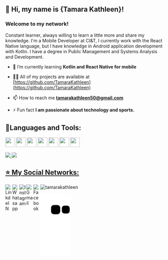 ## 💜 Hi, my name is <strong>{Tamara Kathleen}!</strong>

### Welcome to my network!

Constant learner, always willing to learn a little more and share my knowledge. I'm a Mobile Developer at CI&T, I currently work with the React Native language, but I have knowledge in Android application development with Kotlin.
I have a degree in Public Management and Systems Analysis and Development.

- 🌱 I’m currently learning **Kotlin and React Native for mobile**

- 👨‍💻 All of my projects are available at [https://github.com/TamaraKathleen](https://github.com/TamaraKathleen)

- 📫 How to reach me **tamarakathleen50@gmail.com**

- ⚡ Fun fact **I am passionate about technology and sports.**


## 🚀Languages and Tools:
<img src="https://cdn.jsdelivr.net/gh/devicons/devicon/icons/git/git-original.svg" width="30" height="30"/>  <img src="https://cdn.jsdelivr.net/gh/devicons/devicon/icons/android/android-original-wordmark.svg" width="30" height="30"/>  <img src="https://cdn.jsdelivr.net/gh/devicons/devicon/icons/kotlin/kotlin-original.svg" width="30" height="30" />  <img src="https://cdn.jsdelivr.net/gh/devicons/devicon/icons/linux/linux-original.svg" width="30" height="30" />  <img src="https://cdn.jsdelivr.net/gh/devicons/devicon/icons/postgresql/postgresql-original.svg" width="30" height="30"/>   <img src="https://cdn.jsdelivr.net/gh/devicons/devicon/icons/react/react-original.svg"  width="30" height="30" /> <img src="https://cdn.jsdelivr.net/gh/devicons/devicon/icons/python/python-original.svg"  width="30" height="30" />



<div>
<a href="https://github.com/TamaraKathleen">
<img height="180em" src="https://github-readme-stats.vercel.app/api/top-langs/?username=TamaraKathleen&layout=compact&langs_count=7&theme=dracula"/>
<img height="180em" src="https://github-readme-stats.vercel.app/api?username=TamaraKathleen&show_icons=true&theme=dracula&include_all_commits=true&count_private=true"/>
</div>
  
  
## ⭐ My Social Networks: 
<a target="_blank" href="https://linkedin.com/in/tamara-kathleen-b40ab0198">
  <img align="left" alt="LinkdeIN" width="22px" src="https://cdn.jsdelivr.net/npm/simple-icons@v3/icons/linkedin.svg" />
</a>
<a target="_blank" href="https://api.whatsapp.com/send?phone=5561992702151">
  <img align="left" alt="Whatsapp" width="22px" src="https://cdn.jsdelivr.net/npm/simple-icons@v3/icons/whatsapp.svg" />
</a>
<a target="_blank" href="https://instagram.com/kathleen.tamara">
  <img align="left" alt="Instagram" width="22px" src="https://cdn.jsdelivr.net/npm/simple-icons@v3/icons/instagram.svg" />
</a>
<a target="_blank" href="mailto:tamarakathleen50@gmail.com">
  <img align="left" alt="Gmail" width="22px" src="https://cdn.jsdelivr.net/npm/simple-icons@v3/icons/gmail.svg" />
</a>
<a target="_blank" href="//fb.com/tamara.kathleen2">
  <img align="left" alt="Facebook" width="22px" src="https://cdn.jsdelivr.net/npm/simple-icons@v3/icons/facebook.svg" />
</a>

<p align="left"> <img src="https://komarev.com/ghpvc/?username=tamarakathleen&label=Profile%20views&color=0e75b6&style=flat" alt="tamarakathleen" /> </p>

![Snake animation](https://github.com/rafaballerini/rafaballerini/blob/output/github-contribution-grid-snake.svg)


